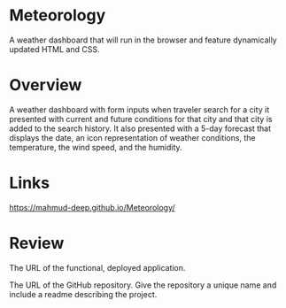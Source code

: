 # Meteorology

A weather dashboard that will run in the browser and feature dynamically updated HTML and CSS.

# Overview
A weather dashboard with form inputs when traveler search for a city it  presented with current and future conditions for that city and that city is added to the search history. It also presented with a 5-day forecast that displays the date, an icon representation of weather conditions, the temperature, the wind speed, and the humidity.


# Links

https://mahmud-deep.github.io/Meteorology/


# Review

The URL of the functional, deployed application.

The URL of the GitHub repository. Give the repository a unique name and include a readme describing the project.
